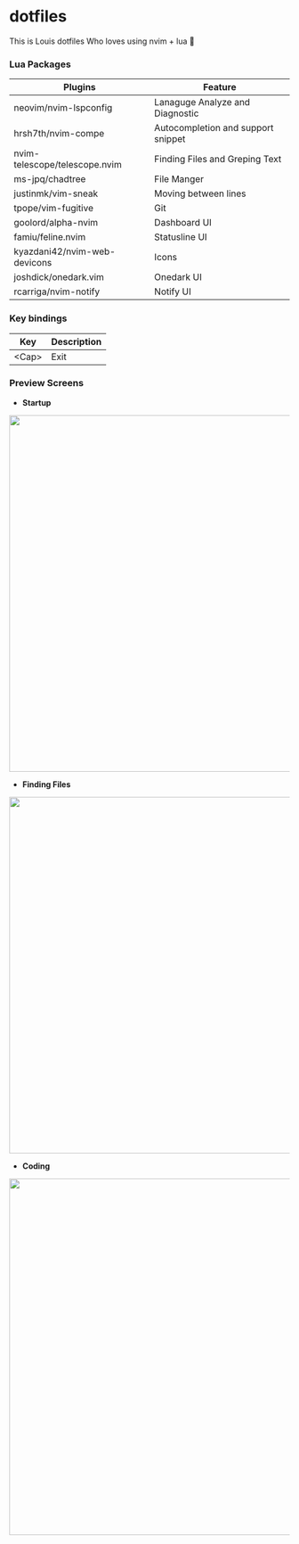 # dotfiles

This is Louis dotfiles Who loves using nvim + lua 🚀

### Lua Packages

| Plugins                       | Feature                            |
| ----------------------------- | ---------------------------------- |
| neovim/nvim-lspconfig         | Lanaguge Analyze and Diagnostic    |
| hrsh7th/nvim-compe            | Autocompletion and support snippet |
| nvim-telescope/telescope.nvim | Finding Files and Greping Text     |
| ms-jpq/chadtree               | File Manger                        |
| justinmk/vim-sneak            | Moving between lines               |
| tpope/vim-fugitive            | Git                                |
| goolord/alpha-nvim            | Dashboard UI                       |
| famiu/feline.nvim             | Statusline UI                      |
| kyazdani42/nvim-web-devicons  | Icons                              |
| joshdick/onedark.vim          | Onedark UI                         |
| rcarriga/nvim-notify          | Notify UI                          |

### Key bindings

| Key     | Description |
| ------- | ----------- |
| \<Cap\> | Exit        |

### Preview Screens


- **Startup** 
<img src="https://user-images.githubusercontent.com/40130936/173185651-5fd7b68b-3873-41fd-82da-2e1dd2c064c4.png" data-canonical-src="[https://user-images.githubusercontent.com/40130936/173185651-5fd7b68b-3873-41fd-82da-2e1dd2c064c4.png" width="800" height="640" />

- **Finding Files** 
<img src="https://user-images.githubusercontent.com/40130936/173185893-cd2d6feb-57b9-44a6-a0e6-5aeb6f261961.png" data-canonical-src="https://user-images.githubusercontent.com/40130936/173185893-cd2d6feb-57b9-44a6-a0e6-5aeb6f261961.png" width="800" height="640" />

- **Coding**
<img src="https://user-images.githubusercontent.com/40130936/173185947-4a3f22d1-b694-45dc-885c-4b8b6c2acda6.png"  width="800" height="640" />
